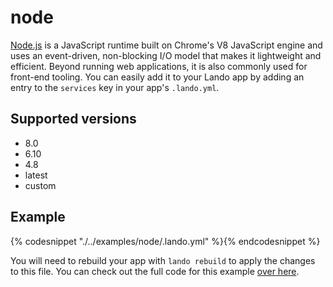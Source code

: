 node
====

[Node.js](https://nodejs.org/en/) is a JavaScript runtime built on Chrome's V8 JavaScript engine and uses an event-driven, non-blocking I/O model that makes it lightweight and efficient. Beyond running web applications, it is also commonly used for front-end tooling. You can easily add it to your Lando app by adding an entry to the `services` key in your app's `.lando.yml`.

Supported versions
------------------

*   8.0
*   6.10
*   4.8
*   latest
*   custom

Example
-------

{% codesnippet "./../examples/node/.lando.yml" %}{% endcodesnippet %}

You will need to rebuild your app with `lando rebuild` to apply the changes to this file. You can check out the full code for this example [over here](https://github.com/kalabox/lando/tree/master/examples/node).
